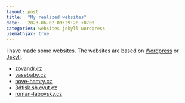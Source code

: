 ```yaml
---
layout: post
title:  "My realized websites"
date:   2023-06-02 09:29:20 +0700
categories: websites jekyll wordpress
usemathjax: true
---
```


I have made some websites. The websites are based on [Wordpress][wordpress] or [Jekyll][jekyll]. 

- [zovandr.cz][zovandr]
- [vasebaby.cz][vasebaby]
- [nove-hamry.cz][nove-hamry]
- [3dtisk.sh.cvut.cz][3d-tisk-sh]
- [roman-labovsky.cz][roman-labovsky]

[zovandr]: https://zovandr.cz
[vasebaby]: https://vasebaby.cz
[nove-hamry]: https://nove-hamry.cz
[3d-tisk-sh]: http://3dtisk.sh.cvut.cz
[roman-labovsky]: https://roman-labovsky.cz

[wordpress]: https://wordpress.org
[jekyll]: https://jekyllrb.com
